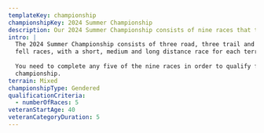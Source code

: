 ```yaml
---
templateKey: championship
championshipKey: 2024 Summer Championship
description: Our 2024 Summer Championship consists of nine races that take place between April and October 2024
intro: |
  The 2024 Summer Championship consists of three road, three trail and three
  fell races, with a short, medium and long distance race for each terrain.
  
  You need to complete any five of the nine races in order to qualify for the
  championship.
terrain: Mixed
championshipType: Gendered
qualificationCriteria:
  - numberOfRaces: 5
veteranStartAge: 40
veteranCategoryDuration: 5
---
```

